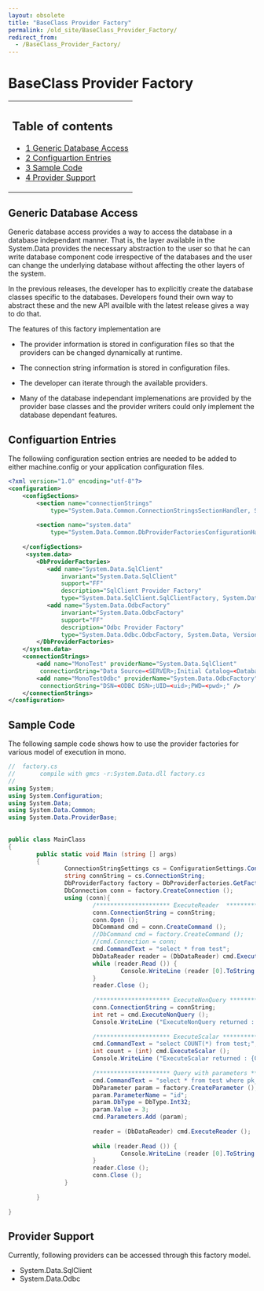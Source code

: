 ```yaml
---
layout: obsolete
title: "BaseClass Provider Factory"
permalink: /old_site/BaseClass_Provider_Factory/
redirect_from:
  - /BaseClass_Provider_Factory/
---
```


BaseClass Provider Factory
==========================

<table>
<col width="100%" />
<tbody>
<tr class="odd">
<td align="left"><h2>Table of contents</h2>
<ul>
<li><a href="#generic-database-access">1 Generic Database Access</a></li>
<li><a href="#configuartion-entries">2 Configuartion Entries</a></li>
<li><a href="#sample-code">3 Sample Code</a></li>
<li><a href="#provider-support">4 Provider Support</a></li>
</ul></td>
</tr>
</tbody>
</table>

Generic Database Access
-----------------------

Generic database access provides a way to access the database in a database independant manner. That is, the layer available in the System.Data provides the necessary abstraction to the user so that he can write database component code irrespective of the databases and the user can change the underlying database without affecting the other layers of the system.

In the previous releases, the developer has to explicitly create the database classes specific to the databases. Developers found their own way to abstract these and the new API availble with the latest release gives a way to do that.

The features of this factory implementation are

-   The provider information is stored in configuration files so that the providers can be changed dynamically at runtime.

-   The connection string information is stored in configuration files.

-   The developer can iterate through the available providers.

-   Many of the database independant implemenations are provided by the provider base classes and the provider writers could only implement the database dependant features.

Configuartion Entries
---------------------

The followiing configuration section entries are needed to be added to either machine.config or your application configuration files.

``` xml
<?xml version="1.0" encoding="utf-8"?>
<configuration>
    <configSections>
        <section name="connectionStrings"
            type="System.Data.Common.ConnectionStringsSectionHandler, System, Version=2.0, Culture=neutral"/>    
 
        <section name="system.data"
            type="System.Data.Common.DbProviderFactoriesConfigurationHandler, System, Version=2.0, Culture=neutral"/>    
 
    </configSections>
     <system.data>
        <DbProviderFactories>
           <add name="System.Data.SqlClient"         
               invariant="System.Data.SqlClient"         
               support="FF" 
               description="SqlClient Provider Factory"      
               type="System.Data.SqlClient.SqlClientFactory, System.Data, Version=2.0.3600.0, Culture=neutral"/>
           <add name="System.Data.OdbcFactory"         
               invariant="System.Data.OdbcFactory"         
               support="FF" 
               description="Odbc Provider Factory"      
               type="System.Data.Odbc.OdbcFactory, System.Data, Version=2.0.3600.0, Culture=neutral"/>
        </DbProviderFactories>
    </system.data>
    <connectionStrings>
        <add name="MonoTest" providerName="System.Data.SqlClient" 
         connectionString="Data Source=<SERVER>;Initial Catalog=<Database>;User Id=<uid>;Password=<pwd>;" />
        <add name="MonoTestOdbc" providerName="System.Data.OdbcFactory" 
         connectionString="DSN=<ODBC DSN>;UID=<uid>;PWD=<pwd>;" />
    </connectionStrings>
</configuration>
```

Sample Code
-----------

The following sample code shows how to use the provider factories for various model of execution in mono.

``` csharp
//  factory.cs
//       compile with gmcs -r:System.Data.dll factory.cs
//
using System;
using System.Configuration;
using System.Data;
using System.Data.Common;
using System.Data.ProviderBase;
 
 
public class MainClass
{
        public static void Main (string [] args)
        {
                ConnectionStringSettings cs = ConfigurationSettings.ConnectionStrings ["MonoTest"];
                string connString = cs.ConnectionString;
                DbProviderFactory factory = DbProviderFactories.GetFactory (cs.ProviderName);
                DbConnection conn = factory.CreateConnection ();
                using (conn){
                        /********************* ExecuteReader  ***************************/
                        conn.ConnectionString = connString;
                        conn.Open ();
                        DbCommand cmd = conn.CreateCommand ();
                        //DbCommand cmd = factory.CreateCommand ();
                        //cmd.Connection = conn;
                        cmd.CommandText = "select * from test";
                        DbDataReader reader = (DbDataReader) cmd.ExecuteReader ();
                        while (reader.Read ()) {
                                Console.WriteLine (reader [0].ToString ());
                        }
                        reader.Close ();
 
                        /********************* ExecuteNonQuery ***************************/
                        conn.ConnectionString = connString;
                        int ret = cmd.ExecuteNonQuery ();
                        Console.WriteLine ("ExecuteNonQuery returned : {0}", ret);
 
                        /********************* ExecuteScalar *****************************/
                        cmd.CommandText = "select COUNT(*) from test;";
                        int count = (int) cmd.ExecuteScalar ();
                        Console.WriteLine ("ExecuteScalar returned : {0}", count);
 
                        /********************* Query with parameters ********************/
                        cmd.CommandText = "select * from test where pk_tint > ?";
                        DbParameter param = factory.CreateParameter ();
                        param.ParameterName = "id";
                        param.DbType = DbType.Int32;
                        param.Value = 3;
                        cmd.Parameters.Add (param);
 
                        reader = (DbDataReader) cmd.ExecuteReader ();
 
                        while (reader.Read ()) {
                                Console.WriteLine (reader [0].ToString ());
                        }
                        reader.Close ();
                        conn.Close ();
                }
 
        }
 
}
```

Provider Support
----------------

Currently, following providers can be accessed through this factory model.

-   System.Data.SqlClient
-   System.Data.Odbc


